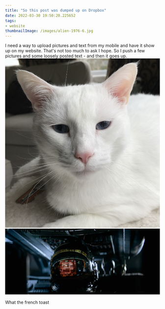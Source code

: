 ```yaml
---
title: "So this post was dumped up on Dropbox"
date: 2022-03-30 19:50:20.225652
tags:
- website
thumbnailImage: /images/alien-1976-6.jpg
---
```

I need a way to upload pictures and text from my mobile and have it show up on my website.
That's not too much to ask I hope.
So I push a few pictures and some loosely posted text - and then it goes up.
![So Handsome](/images/boycat.jpg)
![Nostromo](/images/alien-1979-6.jpg)

What the french toast
